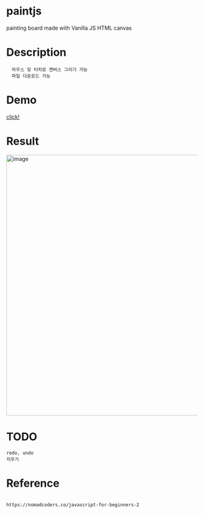 # paintjs

painting board  made with Vanilla JS 
HTML canvas 
# Description
```
  마우스 및 터치로 캔버스 그리기 가능 
  파일 다운로드 가능 
```

# Demo

[click!](https://minggcanvas.netlify.app/)



# Result

<img width="689" alt="image" src="https://user-images.githubusercontent.com/52990629/157706406-87bceb82-0750-4294-8e46-7f80173ac835.png">


# TODO
```
redo, undo
지우기 
```

# Reference

```

https://nomadcoders.co/javascript-for-beginners-2

```

